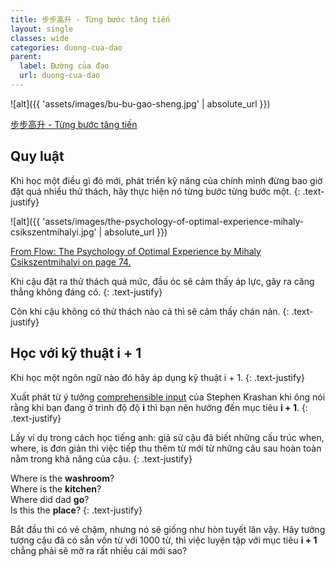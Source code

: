 ```yaml
---
title: 步步高升 - Từng bước tăng tiến
layout: single
classes: wide
categories: duong-cua-dao
parent:
  label: Đường của đạo
  url: duong-cua-dao
---
```


![alt]({{ 'assets/images/bu-bu-gao-sheng.jpg' | absolute_url }})
> <cite>
<a target="_blank" href="https://www.nipic.com/show/40403026.html">
步步高升 - Từng bước tăng tiến
</a>

## Quy luật
Khi học một điều gì đó mới, phát triển kỹ năng của chính mình đừng bao giờ đặt quá nhiều thử thách, hãy thực hiện nó từng bước từng bước một.
{: .text-justify}

![alt]({{ 'assets/images/the-psychology-of-optimal-experience-mihaly-csikszentmihalyi.jpg' | absolute_url }})
> <cite>
<a target="_blank" href="https://www.flickr.com/photos/wfryer/304317777">
From Flow: The Psychology of Optimal Experience by Mihaly Csikszentmihalyi on page 74.
</a>

Khi cậu đặt ra thử thách quá mức, đầu óc sẽ cảm thấy áp lực, gây ra căng thẳng không đáng có.
{: .text-justify}

Còn khi cậu không có thử thách nào cả thì sẽ cảm thấy chán nản.
{: .text-justify}

## Học với kỹ thuật i + 1
Khi học một ngôn ngữ nào đó hãy áp dụng kỹ thuật i + 1.
{: .text-justify}

Xuất phát từ ý tưởng <a target="_blank" href="https://www.leonardoenglish.com/blog/comprehensible-input">
comprehensible input</a> của Stephen Krashan khi ông nói rằng khi bạn đang ở trình độ độ **i** thì bạn nên hướng đến mục tiêu **i \+ 1**.
{: .text-justify}

Lấy ví dụ trong cách học tiếng anh: giả sử cậu đã biết những cấu trúc when, where, is đơn giản thì việc tiếp thu thêm từ mới từ những câu sau hoàn toàn nằm trong khả năng của cậu.
{: .text-justify}

Where is the **washroom**?\
Where is the **kitchen**?\
Where did dad **go**?\
Is this the **place**?
{: .text-justify}

Bắt đầu thì có vẻ chậm, nhưng nó sẽ giống như hòn tuyết lăn vậy. Hãy tưởng tượng cậu đã có sẵn vốn từ với 1000 từ, thì việc luyện tập với mục tiêu **i \+ 1** chẳng phải sẽ mở ra rất nhiều cái mới sao?